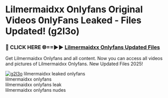 # Lilmermaidxx Onlyfans Original Videos 0nlyFans Leaked - Files Updated! (g2l3o)

<h3>🔴 CLICK HERE 🌐==►► <a href="https://tinyurl.com/4seja8ks" rel="nofollow">Lilmermaidxx Onlyfans Updated Files</a></h3>

Get Lilmermaidxx Onlyfans and all content. Now you can access all videos and pictures of Lilmermaidxx Onlyfans. New Updated Files 2025!

[![g2l3o](https://i.imgur.com/EWjZXRe.gif)](https://tinyurl.com/4seja8ks)
lilmermaidxx leaked onlyfans<br>
lilmermaidxx onlyfans<br>
lilmermaidxx onlyfans leak<br>
lilmermaidxx onlyfans nudes